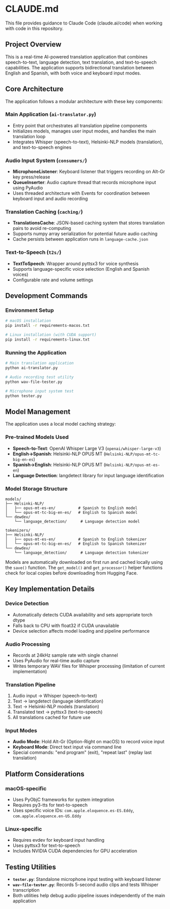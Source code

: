 # CLAUDE.md

This file provides guidance to Claude Code (claude.ai/code) when working with code in this repository.

## Project Overview

This is a real-time AI-powered translation application that combines speech-to-text, language detection, text translation, and text-to-speech capabilities. The application supports bidirectional translation between English and Spanish, with both voice and keyboard input modes.

## Core Architecture

The application follows a modular architecture with these key components:

### Main Application (`ai-translator.py`)
- Entry point that orchestrates all translation pipeline components
- Initializes models, manages user input modes, and handles the main translation loop
- Integrates Whisper (speech-to-text), Helsinki-NLP models (translation), and text-to-speech engines

### Audio Input System (`consumers/`)
- **MicrophoneListener**: Keyboard listener that triggers recording on Alt-Gr key press/release
- **QueueInserter**: Audio capture thread that records microphone input using PyAudio
- Uses threaded architecture with Events for coordination between keyboard input and audio recording

### Translation Caching (`caching/`)
- **TranslationsCache**: JSON-based caching system that stores translation pairs to avoid re-computing
- Supports numpy array serialization for potential future audio caching
- Cache persists between application runs in `language-cache.json`

### Text-to-Speech (`t2s/`)
- **TextToSpeech**: Wrapper around pyttsx3 for voice synthesis
- Supports language-specific voice selection (English and Spanish voices)
- Configurable rate and volume settings

## Development Commands

### Environment Setup
```bash
# macOS installation
pip install -r requirements-macos.txt

# Linux installation (with CUDA support)
pip install -r requirements-linux.txt
```

### Running the Application
```bash
# Main translation application
python ai-translator.py

# Audio recording test utility
python wav-file-tester.py

# Microphone input system test
python tester.py
```

## Model Management

The application uses a local model caching strategy:

### Pre-trained Models Used
- **Speech-to-Text**: OpenAI Whisper Large V3 (`openai/whisper-large-v3`)
- **English→Spanish**: Helsinki-NLP OPUS MT (`Helsinki-NLP/opus-mt-tc-big-en-es`)
- **Spanish→English**: Helsinki-NLP OPUS MT (`Helsinki-NLP/opus-mt-es-en`)
- **Language Detection**: langdetect library for input language identification

### Model Storage Structure
```
models/
├── Helsinki-NLP/
│   ├── opus-mt-es-en/          # Spanish to English model
│   └── opus-mt-tc-big-en-es/   # English to Spanish model
└── dewdev/
    └── language_detection/      # Language detection model

tokenizers/
├── Helsinki-NLP/
│   ├── opus-mt-es-en/          # Spanish to English tokenizer
│   └── opus-mt-tc-big-en-es/   # English to Spanish tokenizer
└── dewdev/
    └── language_detection/      # Language detection tokenizer
```

Models are automatically downloaded on first run and cached locally using the `save()` function. The `get_model()` and `get_processor()` helper functions check for local copies before downloading from Hugging Face.

## Key Implementation Details

### Device Detection
- Automatically detects CUDA availability and sets appropriate torch dtype
- Falls back to CPU with float32 if CUDA unavailable
- Device selection affects model loading and pipeline performance

### Audio Processing
- Records at 24kHz sample rate with single channel
- Uses PyAudio for real-time audio capture
- Writes temporary WAV files for Whisper processing (limitation of current implementation)

### Translation Pipeline
1. Audio input → Whisper (speech-to-text)
2. Text → langdetect (language identification)
3. Text → Helsinki-NLP models (translation)
4. Translated text → pyttsx3 (text-to-speech)
5. All translations cached for future use

### Input Modes
- **Audio Mode**: Hold Alt-Gr (Option-Right on macOS) to record voice input
- **Keyboard Mode**: Direct text input via command line
- Special commands: "end program" (exit), "repeat last" (replay last translation)

## Platform Considerations

### macOS-specific
- Uses PyObjC frameworks for system integration
- Requires py3-tts for text-to-speech
- Uses specific voice IDs: `com.apple.eloquence.es-ES.Eddy`, `com.apple.eloquence.en-US.Eddy`

### Linux-specific  
- Requires evdev for keyboard input handling
- Uses pyttsx3 for text-to-speech
- Includes NVIDIA CUDA dependencies for GPU acceleration

## Testing Utilities

- **`tester.py`**: Standalone microphone input testing with keyboard listener
- **`wav-file-tester.py`**: Records 5-second audio clips and tests Whisper transcription
- Both utilities help debug audio pipeline issues independently of the main application